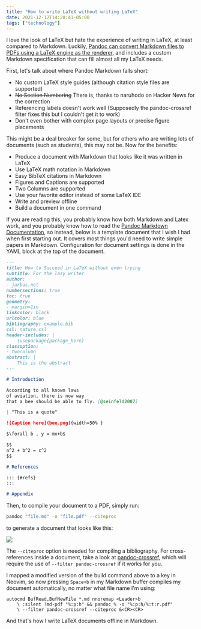 ```yaml
---
title: "How to write LaTeX without writing LaTeX"
date: 2021-12-17T14:28:41-05:00
tags: ["technology"]
---
```


I love the look of LaTeX but hate the experience of writing in LaTeX, at least compared to Markdown. Luckily, [Pandoc can convert Markdown files to PDFs using a LaTeX engine as the renderer](https://pandoc.org/MANUAL.html#pandocs-Markdown), and includes a custom Markdown specification that can fill almost all my LaTeX needs.

First, let's talk about where Pandoc Markdown falls short:
* No custom LaTeX style guides (although citation style files are supported)
* ~~No Section Numbering~~ There is, thanks to naruhodo on Hacker News for the correction
* Referencing labels doesn't work well (Supposedly the pandoc-crossref filter fixes this but I couldn't get it to work)
* Don't even bother with complex page layouts or precise figure placements

This might be a deal breaker for some, but for others who are writing lots of documents (such as students), this may not be. Now for the benefits:

* Produce a document with Markdown that looks like it was written in LaTeX
* Use LaTeX math notation in Markdown
* Easy BibTeX citations in Markdown
* Figures and Captions are supported
* Two Columns are supported
* Use your favorite editor instead of some LaTeX IDE
* Write and preview offline
* Build a document in one command

If you are reading this, you probably know how both Markdown and Latex work, and you probably know how to read the [Pandoc Markdown Documentation](https://pandoc.org/MANUAL.html#pandocs-Markdown), so instead, below is a template document that I wish I had when first starting out. It covers most things you'd need to write simple papers in Markdown. Configuration for document settings is done in the YAML block at the top of the document.

```markdown
---
title: How to Succeed in LaTeX without even trying
subtitle: For the lazy writer
author:
- jarbus.net
numbersections: true
toc: true
geometry:
- margin=1in
linkcolor: black
urlcolor: blue
bibliography: example.bib
csl: nature.csl
header-includes: |
    \usepackage{package_here}
classoption:
- twocolumn
abstract: |
    This is the abstract
---

# Introduction

According to all known laws
of aviation, there is now way
that a bee should be able to fly. [@seinfeld2007]

| "This is a quote"

![Caption here](bee.png){width=50% }

$\forall b , y = mx+b$

$$
a^2 + b^2 = c^2
$$

# References

::: {#refs}
:::

# Appendix
```

Then, to compile your document to a PDF, simply run:

```bash
pandoc "file.md" -o "file.pdf" --citeproc
```

to generate a document that looks like this:

![](/final-document.png)

The `--citeproc` option is needed for compiling a bibliography. For cross-references inside a document, take a look at [pandoc-crossref](https://github.com/lierdakil/pandoc-crossref), which will require the use of `--filter pandoc-crossref` if it works for you.

I mapped a modified version of the build command above to a key in Neovim, so now pressing `Space+b` in my Markdown buffer compiles my document automatically, no matter what file name I'm using:

```Vimscript
autocmd BufRead,BufNewFile *.md nnoremap <Leader>b
    \ :silent !md-pdf "%:p:h" && pandoc % -o "%:p:h/%:t:r.pdf"
    \ --filter pandoc-crossref --citeproc &<CR><CR>
```

And that's how I write LaTeX documents offline in Markdown.
